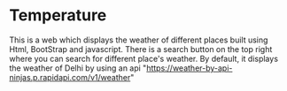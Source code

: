 # Temperature
This is a web which displays the weather of different places built using Html, BootStrap and javascript. There is a search button on the top right where you can search for different place's weather. By default, it displays the weather of Delhi by using an api "https://weather-by-api-ninjas.p.rapidapi.com/v1/weather" 
